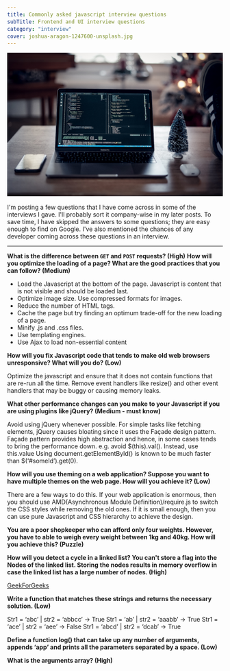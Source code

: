 ```yaml
---
title: Commonly asked javascript interview questions
subTitle: Frontend and UI interview questions
category: "interview"
cover: joshua-aragon-1247600-unsplash.jpg
---
```


![macbook image with some code](joshua-aragon-1247600-unsplash.jpg)

I'm posting a few questions that I have come across in some of the interviews I gave. I'll probably sort it company-wise in my later posts. To save time, I have skipped the answers to some questions; they are easy enough to find on Google. I've also mentioned the chances of any developer coming across these questions in an interview.

---

**What is the difference between `GET` and `POST` requests? (High)**
**How will you optimize the loading of a page? What are the good practices that you can follow? (Medium)**

- Load the Javascript at the bottom of the page. Javascript is content that is not visible and should be loaded last.
- Optimize image size. Use compressed formats for images.
- Reduce the number of HTML tags.
- Cache the page but try finding an optimum trade-off for the new loading of a page.
- Minify .js and .css files.
- Use templating engines.
- Use Ajax to load non-essential content

**How will you fix Javascript code that tends to make old web browsers unresponsive? What will you do? (Low)**

Optimize the javascript and ensure that it does not contain functions that are re-run all the time. Remove event handlers like resize() and other event handlers that may be buggy or causing memory leaks.

**What other performance changes can you make to your Javascript if you are using plugins like jQuery? (Medium - must know)**

Avoid using jQuery whenever possible. For simple tasks like fetching elements, jQuery causes bloating since it uses the Façade design pattern. Façade pattern provides high abstraction and hence, in some cases tends to bring the performance down.
e.g. avoid $(this).val(). Instead, use this.value
Using document.getElementById() is known to be much faster than $(‘#someId’).get(0).

**How will you use theming on a web application? Suppose you want to have multiple themes on the web page. How will you achieve it? (Low)**

There are a few ways to do this. If your web application is enormous, then you should use AMD(Asynchronous Module Definition)/require.js to switch the CSS styles while removing the old ones. If it is small enough, then you can use pure Javascript and CSS hierarchy to achieve the design.

**You are a poor shopkeeper who can afford only four weights. However, you have to able to weigh every weight between 1kg and 40kg. How will you achieve this? (Puzzle)**

**How will you detect a cycle in a linked list? You can't store a flag into the Nodes of the linked list. Storing the nodes results in memory overflow in case the linked list has a large number of nodes. (High)**

[GeekForGeeks](https://www.geeksforgeeks.org/detect-and-remove-loop-in-a-linked-list/)

**Write a function that matches these strings and returns the necessary solution. (Low)**

Str1 = ‘abc’ | str2 = ‘abbcc’ -> True
Str1 = ‘ab’ | str2 = ‘aaabb’ -> True
Str1 = ‘ace’ | str2 = ‘aee’ -> False
Str1 = ‘abcd’ | str2 = ‘dcab’ -> True

**Define a function log() that can take up any number of arguments, appends ‘app’ and prints all the parameters separated by a space. (Low)**

**What is the arguments array? (High)**
